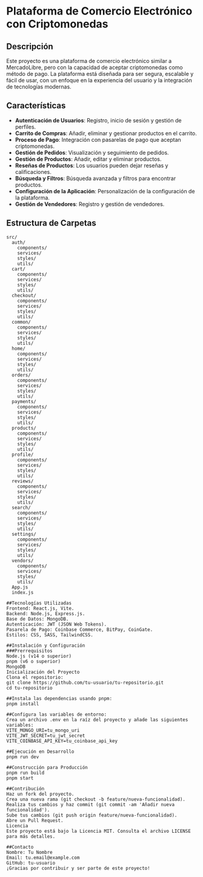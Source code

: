 # Plataforma de Comercio Electrónico con Criptomonedas

## Descripción
Este proyecto es una plataforma de comercio electrónico similar a MercadoLibre, pero con la capacidad de aceptar criptomonedas como método de pago. La plataforma está diseñada para ser segura, escalable y fácil de usar, con un enfoque en la experiencia del usuario y la integración de tecnologías modernas.

## Características
- **Autenticación de Usuarios**: Registro, inicio de sesión y gestión de perfiles.
- **Carrito de Compras**: Añadir, eliminar y gestionar productos en el carrito.
- **Proceso de Pago**: Integración con pasarelas de pago que aceptan criptomonedas.
- **Gestión de Pedidos**: Visualización y seguimiento de pedidos.
- **Gestión de Productos**: Añadir, editar y eliminar productos.
- **Reseñas de Productos**: Los usuarios pueden dejar reseñas y calificaciones.
- **Búsqueda y Filtros**: Búsqueda avanzada y filtros para encontrar productos.
- **Configuración de la Aplicación**: Personalización de la configuración de la plataforma.
- **Gestión de Vendedores**: Registro y gestión de vendedores.

## Estructura de Carpetas

```plaintext
src/
  auth/
    components/
    services/
    styles/
    utils/
  cart/
    components/
    services/
    styles/
    utils/
  checkout/
    components/
    services/
    styles/
    utils/
  common/
    components/
    services/
    styles/
    utils/
  home/
    components/
    services/
    styles/
    utils/
  orders/
    components/
    services/
    styles/
    utils/
  payments/
    components/
    services/
    styles/
    utils/
  products/
    components/
    services/
    styles/
    utils/
  profile/
    components/
    services/
    styles/
    utils/
  reviews/
    components/
    services/
    styles/
    utils/
  search/
    components/
    services/
    styles/
    utils/
  settings/
    components/
    services/
    styles/
    utils/
  vendors/
    components/
    services/
    styles/
    utils/
  App.js
  index.js

##Tecnologías Utilizadas
Frontend: React.js, Vite.
Backend: Node.js, Express.js.
Base de Datos: MongoDB.
Autenticación: JWT (JSON Web Tokens).
Pasarela de Pago: Coinbase Commerce, BitPay, CoinGate.
Estilos: CSS, SASS, TailwindCSS.

##Instalación y Configuración
###Prerrequisitos
Node.js (v14 o superior)
pnpm (v6 o superior)
MongoDB
Inicialización del Proyecto
Clona el repositorio:
git clone https://github.com/tu-usuario/tu-repositorio.git
cd tu-repositorio

##Instala las dependencias usando pnpm:
pnpm install

##Configura las variables de entorno:
Crea un archivo .env en la raíz del proyecto y añade las siguientes variables:
VITE_MONGO_URI=tu_mongo_uri
VITE_JWT_SECRET=tu_jwt_secret
VITE_COINBASE_API_KEY=tu_coinbase_api_key

##Ejecución en Desarrollo
pnpm run dev

##Construcción para Producción
pnpm run build
pnpm start

##Contribución
Haz un fork del proyecto.
Crea una nueva rama (git checkout -b feature/nueva-funcionalidad).
Realiza tus cambios y haz commit (git commit -am 'Añadir nueva funcionalidad').
Sube tus cambios (git push origin feature/nueva-funcionalidad).
Abre un Pull Request.
Licencia
Este proyecto está bajo la Licencia MIT. Consulta el archivo LICENSE para más detalles.

##Contacto
Nombre: Tu Nombre
Email: tu.email@example.com
GitHub: tu-usuario
¡Gracias por contribuir y ser parte de este proyecto!